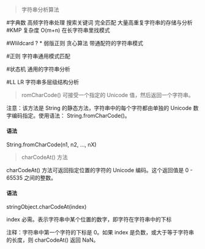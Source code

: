 >字符串分析算法

#字典数 高频字符串处理 搜索关键词 完全匹配
大量高重复字符串的存储与分析
#KMP  复杂度 O(m+n)
在长字符串里找模式

#WIildcard  ? * 弱版正则 贪心算法
带通配符的字符串模式

#正则
字符串通用模式匹配

#状态机
通用的字符串分析

#LL LR
字符串多层级结构分析

>romCharCode() 可接受一个指定的 Unicode 值，然后返回一个字符串。

注意：该方法是 String 的静态方法，字符串中的每个字符都由单独的 Unicode 数字编码指定。使用语法： String.fromCharCode()。

#### 语法
String.fromCharCode(n1, n2, ..., nX)

>charCodeAt() 方法

charCodeAt() 方法可返回指定位置的字符的 Unicode 编码。这个返回值是 0 - 65535 之间的整数。

#### 语法
stringObject.charCodeAt(index)

index	必需。表示字符串中某个位置的数字，即字符在字符串中的下标

注释：字符串中第一个字符的下标是 0。如果 index 是负数，或大于等于字符串的长度，则 charCodeAt() 返回 NaN。